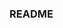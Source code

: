 ### README

<!---
PetrKomzolov/PetrKomzolov is a ✨ special ✨ repository because its `README.md` (this file) appears on your GitHub profile.
You can click the Preview link to take a look at your changes.
--->
